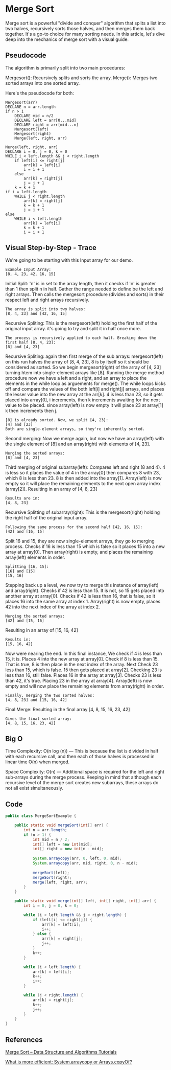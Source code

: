 # Merge Sort

Merge sort is a powerful "divide and conquer" algorithm that splits a list into two halves, recursively sorts those halves, and then merges them back together. It's a go-to choice for many sorting needs. In this article, let's dive deep into the mechanics of merge sort with a visual guide.

## Pseudocode

The algorithm is primarily split into two main procedures:

Mergesort(): Recursively splits and sorts the array.
Merge(): Merges two sorted arrays into one sorted array.

Here's the pseudocode for both:

``` pseudo
Mergesort(arr)
DECLARE n = arr.length
if n > 1
    DECLARE mid = n/2
    DECLARE left = arr[0...mid]
    DECLARE right = arr[mid...n]
    Mergesort(left)
    Mergesort(right)
    Merge(left, right, arr)

Merge(left, right, arr)
DECLARE i = 0, j = 0, k = 0
WHILE i < left.length && j < right.length
    if left[i] <= right[j]
        arr[k] = left[i]
        i = i + 1
    else
        arr[k] = right[j]
        j = j + 1
    k = k + 1
if i = left.length
    WHILE j < right.length
        arr[k] = right[j]
        k = k + 1
        j = j + 1
else
    WHILE i < left.length
        arr[k] = left[i]
        k = k + 1
        i = i + 1
```

## Visual Step-by-Step - Trace

We're going to be starting with this Input array for our demo.

```
Example Input Array:
[8, 4, 23, 42, 16, 15]
```

Initial Split: 'n' is in set to the array length, then it checks if 'n' is greater than 1 then split n in half. Gather the range needed to define be the left and right arrays. Then calls the mergesort procedure (divides and sorts) in their respect left and right arrays recursively.

```
The array is split into two halves:
[8, 4, 23] and [42, 16, 15]
```

Recursive Spliting: This is the mergesort(left) holding the first half of the original input array. it's going to try and split it in half once more.

```
The process is recursively applied to each half. Breaking down the first half [8, 4, 23]:
[8] and [4, 23]
```

Recursive Spliting: again then first merge of the sub arrays: mergesort(left) on this run halves the array of [8, 4, 23], 8 is by itself so it should be considered as sorted. So we begin mergesort(right) of the array of [4, 23] turning htem into single-element arrays like [8].
Running the merge method procedure now we have a left and a right, and an array to place the elements in the while loop as arguements for merge(). The while loops kicks off and compare the values of the both left[i] and right[j] arrays, and places the lesser value into the new array at the arr[k]. 4 is less than 23, so it gets placed into array[0], i increments, then k increments awaiting for the next value to be placed. since array(left) is now empty it will place 23 at array[1] k then increments then j.

```
[8] is already sorted. Now, we split [4, 23]:
[4] and [23]
Both are single-element arrays, so they're inherently sorted.
```

Second merging: Now we merge again, but now we have an array(left) with the single element of [8] and an array(right) with elements of [4, 23].

```
Merging the sorted arrays:
[8] and [4, 23]
```

Third merging of original subarray(left): Compares left and right (8 and 4). 4 is less so it places the value of 4 in the array[0] then compares 8 with 23, which 8 is less than 23. 8 is then added into the array[1]. Array(left) is now empty so it will place the remaining elements to the next open array index (array[2]). Resulting in an array of [4, 8, 23]

```
Results are in:
[4, 8, 23]
```

Recursive Splitting of subarray(right): This is the mergesort(right) holding the right half of the original input array.

```
Following the same process for the second half [42, 16, 15]:
[42] and [16, 15]
```

Split 16 and 15, they are now single-element arrays, they go to merging process. Checks if 16 is less than 15 which is false so it places 15 into a new array at array[0]. Then array(right) is empty, and places the remaining array(left) elements in order.

```
Splitting [16, 15]:
[16] and [15]
[15, 16]
```

Stepping back up a level, we now try to merge this instance of array(left) and array(right). Checks if 42 is less than 15. It is not, so 15 gets placed into another array at array[0]. Checks if 42 is less than 16, that is false, so it places 16 into the same array at index 1. Array(right) is now empty, places 42 into the next index of the array at index 2.

```
Merging the sorted arrays:
[42] and [15, 16]
```

Resulting in an array of [15, 16, 42]

```
Results in:
[15, 16, 42]
```

Now were nearing the end. In this final instance, We check if 4 is less than 15, it is. Places 4 into the new array at array[0]. Check if 8 is less than 15. That is true, 8 is then place in the next index of the array. Next Check 23 less than 15, which is false. 15 then gets placed at array[2]. Checking 23 is less than 16, still false. Places 16 in the array at array[3]. Checks 23 is less than 42, it's true. Placing 23 in the array at array[4]. Array(left) is now empty and will now place the remaining elements from array(right) in order.

```
Finally, merging the two sorted halves:
[4, 8, 23] and [15, 16, 42]
```

Final Merge: Resulting in the final array [4, 8, 15, 16, 23, 42]

```
Gives the final sorted array:
[4, 8, 15, 16, 23, 42]
```

## Big O

Time Complexity: O(n log (n)) — This is because the list is divided in half with each recursive call, and then each of those halves is processed in linear time O(n) when merged.

Space Complexity: O(n) — Additional space is required for the left and right sub-arrays during the merge process. Keeping in mind that although each recursive level of the merge sort creates new subarrays, these arrays do not all exist simultaneously.

## Code

``` java
public class MergeSortExample {

    public static void mergeSort(int[] arr) {
        int n = arr.length;
        if (n > 1) {
            int mid = n / 2;
            int[] left = new int[mid];
            int[] right = new int[n - mid];
            
            System.arraycopy(arr, 0, left, 0, mid);
            System.arraycopy(arr, mid, right, 0, n - mid);
            
            mergeSort(left);
            mergeSort(right);
            merge(left, right, arr);
        }
    }

    public static void merge(int[] left, int[] right, int[] arr) {
        int i = 0, j = 0, k = 0;

        while (i < left.length && j < right.length) {
            if (left[i] <= right[j]) {
                arr[k] = left[i];
                i++;
            } else {
                arr[k] = right[j];
                j++;
            }
            k++;
        }

        while (i < left.length) {
            arr[k] = left[i];
            k++;
            i++;
        }

        while (j < right.length) {
            arr[k] = right[j];
            k++;
            j++;
        }
    }
}
```

## References

[Merge Sort – Data Structure and Algorithms Tutorials](https://www.geeksforgeeks.org/merge-sort/)

[What is more efficient: System.arraycopy or Arrays.copyOf?](https://stackoverflow.com/questions/2589741/what-is-more-efficient-system-arraycopy-or-arrays-copyof)